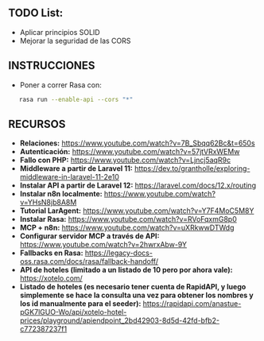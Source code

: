 ## TODO List:
- Aplicar principios SOLID
- Mejorar la seguridad de las CORS

## INSTRUCCIONES
- Poner a correr Rasa con:
 ```bash
    rasa run --enable-api --cors "*"
```

## RECURSOS
- **Relaciones:** https://www.youtube.com/watch?v=7B_Sbqq62Bc&t=650s
- **Autenticación:** https://www.youtube.com/watch?v=57jtVRxWEMw
- **Fallo con PHP:** https://www.youtube.com/watch?v=Ljncj5aqR9c
- **Middleware a partir de Laravel 11:** https://dev.to/grantholle/exploring-middleware-in-laravel-11-2e10
- **Instalar API a partir de Laravel 12:** https://laravel.com/docs/12.x/routing
- **Instalar n8n localmente:** https://www.youtube.com/watch?v=YHsN8jb8A8M
- **Tutorial LarAgent:** https://www.youtube.com/watch?v=Y7F4MoC5M8Y
- **Instalar Rasa:** https://www.youtube.com/watch?v=RVoFqxmG8p0
- **MCP + n8n:** https://www.youtube.com/watch?v=uXRkwwDTWdg
- **Configurar servidor MCP a través de API:** https://www.youtube.com/watch?v=2hwrxAbw-9Y
- **Fallbacks en Rasa:** https://legacy-docs-oss.rasa.com/docs/rasa/fallback-handoff/
- **API de hoteles (limitado a un listado de 10 pero por ahora vale):** https://xotelo.com/
- **Listado de hoteles (es necesario tener cuenta de RapidAPI, y luego simplemente se hace la consulta una vez para obtener los nombres y los id manualmente para el seeder):** https://rapidapi.com/anastue-pGK7lGUO-Wo/api/xotelo-hotel-prices/playground/apiendpoint_2bd42903-8d5d-42fd-bfb2-c772387237f1
